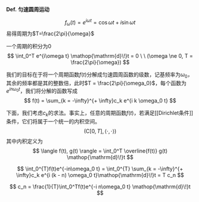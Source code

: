 **Def.** **匀速圆周运动**

$$
f_\omega(t) = e^{i\omega t} = \cos \omega t + i \sin \omega t
$$
易得周期为$T=\frac{2\pi}{\omega}$

一个周期的积分为0
$$
\int_0^T e^{i\omega t} \mathop{\mathrm{d}\!}t = 0 \ \ (\omega \ne 0, T = \frac{2\pi}{\omega})
$$

我们的目标在于将一个周期函数$f(t)$分解成匀速圆周函数的级数，记基频率为$\omega_0$，其余的频率都是其的整数倍，此时$T = \frac{2\pi}{\omega_0}$，每个函数为$e^{in\omega_0 t}$，我们将分解的函数写成
$$
f(t) = \sum_{k = -\infty}^{+ \infty}c_k e^{i k \omega_0 t}
$$

下面，我们考虑$c_k$的求法。事实上，任意的周期函数$f(t)$，若满足[[Dirichlet条件]]条件，它们将属于一个统一的内积空间。
$$
(\mathrm{C}[0, T], \langle \cdot, \cdot \rangle)
$$
其中内积定义为
$$
\langle f(t), g(t) \rangle = \int_0^T \overline{f(t)} g(t) \mathop{\mathrm{d}\!}t
$$



$$
\int_0^{T}f(t)e^{-in\omega_0 t} = \int_0^{T} \sum_{k = -\infty}^{+ \infty}c_k e^{i (k - n) \omega_0 t}\mathop{\mathrm{d}\!}t = T c_n
$$

$$
c_n = \frac{1}{T}\int_0^Tf(t)e^{-i n\omega_0 t} \mathop{\mathrm{d}\!}t
$$
